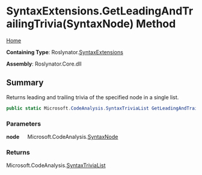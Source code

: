 # SyntaxExtensions\.GetLeadingAndTrailingTrivia\(SyntaxNode\) Method

[Home](../../../README.md)

**Containing Type**: Roslynator\.[SyntaxExtensions](../README.md)

**Assembly**: Roslynator\.Core\.dll

## Summary

Returns leading and trailing trivia of the specified node in a single list\.

```csharp
public static Microsoft.CodeAnalysis.SyntaxTriviaList GetLeadingAndTrailingTrivia(this Microsoft.CodeAnalysis.SyntaxNode node)
```

### Parameters

**node** &emsp; Microsoft\.CodeAnalysis\.[SyntaxNode](https://docs.microsoft.com/en-us/dotnet/api/microsoft.codeanalysis.syntaxnode)

### Returns

Microsoft\.CodeAnalysis\.[SyntaxTriviaList](https://docs.microsoft.com/en-us/dotnet/api/microsoft.codeanalysis.syntaxtrivialist)

